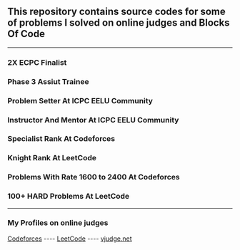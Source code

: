 <h2>This repository contains source codes for some of problems I solved on online judges and Blocks Of Code</h2>
<hr>
<h3>2X ECPC Finalist</h3>
<h3>Phase 3 Assiut Trainee</h3>
<h3>Problem Setter At ICPC EELU Community</h3>
<h3>Instructor And Mentor At ICPC EELU Community</h3>
<h3>Specialist Rank At Codeforces</h3>
<h3>Knight Rank At LeetCode</h3>
<h3>Problems With Rate 1600 to 2400 At Codeforces</h3>
<h3>100+ HARD Problems At LeetCode</h3>

<hr>
<h3>My Profiles on online judges</h3>

[Codeforces](https://codeforces.com/profile/Ahmed_Sayed-) ----  [LeetCode](https://leetcode.com/u/AhmedSayed1/) ---- [vjudge.net](https://vjudge.net/user/Ahmed_SA)
